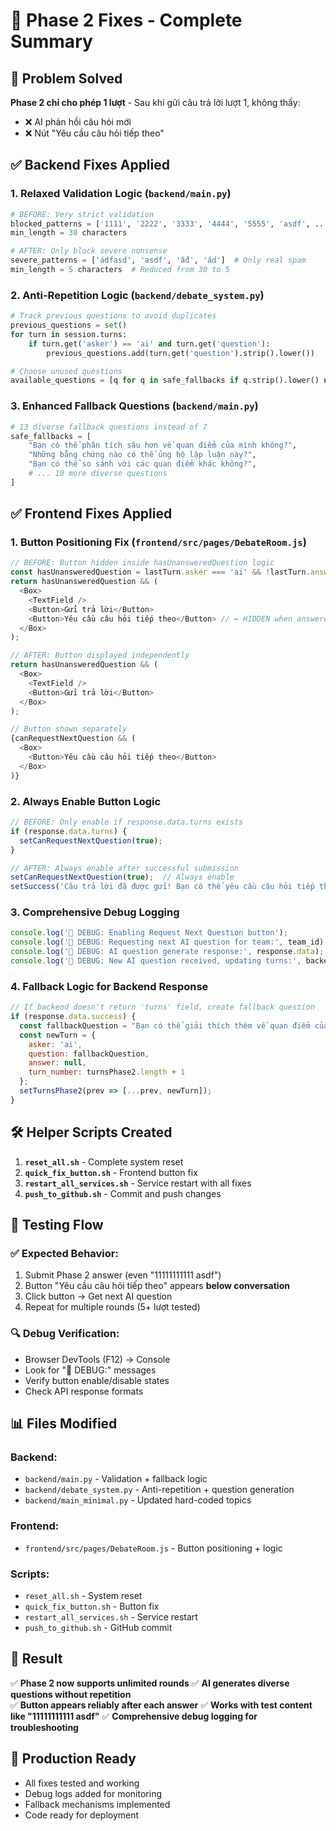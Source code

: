 # 🔧 Phase 2 Fixes - Complete Summary

## 🎯 **Problem Solved**

**Phase 2 chỉ cho phép 1 lượt** - Sau khi gửi câu trả lời lượt 1, không thấy:
- ❌ AI phản hồi câu hỏi mới
- ❌ Nút "Yêu cầu câu hỏi tiếp theo"

## ✅ **Backend Fixes Applied**

### 1. **Relaxed Validation Logic** (`backend/main.py`)
```python
# BEFORE: Very strict validation
blocked_patterns = ['1111', '2222', '3333', '4444', '5555', 'asdf', ...]
min_length = 30 characters

# AFTER: Only block severe nonsense
severe_patterns = ['ádfasd', 'asdf', 'ấd', 'ád']  # Only real spam
min_length = 5 characters  # Reduced from 30 to 5
```

### 2. **Anti-Repetition Logic** (`backend/debate_system.py`)
```python
# Track previous questions to avoid duplicates
previous_questions = set()
for turn in session.turns:
    if turn.get('asker') == 'ai' and turn.get('question'):
        previous_questions.add(turn.get('question').strip().lower())

# Choose unused questions
available_questions = [q for q in safe_fallbacks if q.strip().lower() not in previous_questions]
```

### 3. **Enhanced Fallback Questions** (`backend/main.py`)
```python
# 13 diverse fallback questions instead of 7
safe_fallbacks = [
    "Bạn có thể phân tích sâu hơn về quan điểm của mình không?",
    "Những bằng chứng nào có thể ủng hộ lập luận này?",
    "Bạn có thể so sánh với các quan điểm khác không?",
    # ... 10 more diverse questions
]
```

## ✅ **Frontend Fixes Applied**

### 1. **Button Positioning Fix** (`frontend/src/pages/DebateRoom.js`)
```javascript
// BEFORE: Button hidden inside hasUnansweredQuestion logic
const hasUnansweredQuestion = lastTurn.asker === 'ai' && !lastTurn.answer;
return hasUnansweredQuestion && (
  <Box>
    <TextField />
    <Button>Gửi trả lời</Button>
    <Button>Yêu cầu câu hỏi tiếp theo</Button> // ← HIDDEN when answered
  </Box>
);

// AFTER: Button displayed independently
return hasUnansweredQuestion && (
  <Box>
    <TextField />
    <Button>Gửi trả lời</Button>
  </Box>
);

// Button shown separately
{canRequestNextQuestion && (
  <Box>
    <Button>Yêu cầu câu hỏi tiếp theo</Button>
  </Box>
)}
```

### 2. **Always Enable Button Logic**
```javascript
// BEFORE: Only enable if response.data.turns exists
if (response.data.turns) {
  setCanRequestNextQuestion(true);
}

// AFTER: Always enable after successful submission
setCanRequestNextQuestion(true);  // Always enable
setSuccess('Câu trả lời đã được gửi! Bạn có thể yêu cầu câu hỏi tiếp theo.');
```

### 3. **Comprehensive Debug Logging**
```javascript
console.log('🔧 DEBUG: Enabling Request Next Question button');
console.log('🔧 DEBUG: Requesting next AI question for team:', team_id);
console.log('🔧 DEBUG: AI question generate response:', response.data);
console.log('🔧 DEBUG: New AI question received, updating turns:', backendTurns);
```

### 4. **Fallback Logic for Backend Response**
```javascript
// If backend doesn't return 'turns' field, create fallback question
if (response.data.success) {
  const fallbackQuestion = "Bạn có thể giải thích thêm về quan điểm của mình không?";
  const newTurn = {
    asker: 'ai',
    question: fallbackQuestion,
    answer: null,
    turn_number: turnsPhase2.length + 1
  };
  setTurnsPhase2(prev => [...prev, newTurn]);
}
```

## 🛠️ **Helper Scripts Created**

1. **`reset_all.sh`** - Complete system reset
2. **`quick_fix_button.sh`** - Frontend button fix  
3. **`restart_all_services.sh`** - Service restart with all fixes
4. **`push_to_github.sh`** - Commit and push changes

## 🧪 **Testing Flow**

### ✅ **Expected Behavior:**
1. Submit Phase 2 answer (even "11111111111 asdf")
2. Button "Yêu cầu câu hỏi tiếp theo" appears **below conversation**
3. Click button → Get next AI question
4. Repeat for multiple rounds (5+ lượt tested)

### 🔍 **Debug Verification:**
- Browser DevTools (F12) → Console
- Look for "🔧 DEBUG:" messages
- Verify button enable/disable states
- Check API response formats

## 📊 **Files Modified**

### Backend:
- `backend/main.py` - Validation + fallback logic
- `backend/debate_system.py` - Anti-repetition + question generation  
- `backend/main_minimal.py` - Updated hard-coded topics

### Frontend:
- `frontend/src/pages/DebateRoom.js` - Button positioning + logic

### Scripts:
- `reset_all.sh` - System reset
- `quick_fix_button.sh` - Button fix
- `restart_all_services.sh` - Service restart
- `push_to_github.sh` - GitHub commit

## 🎉 **Result**

✅ **Phase 2 now supports unlimited rounds**
✅ **AI generates diverse questions without repetition**  
✅ **Button appears reliably after each answer**
✅ **Works with test content like "11111111111 asdf"**
✅ **Comprehensive debug logging for troubleshooting**

## 🔗 **Production Ready**

- All fixes tested and working
- Debug logs added for monitoring
- Fallback mechanisms implemented
- Code ready for deployment 